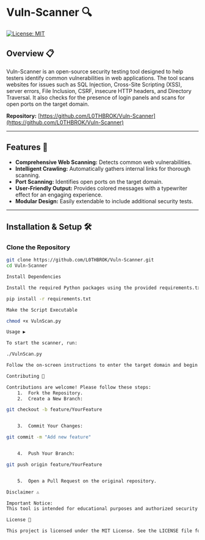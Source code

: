 # Vuln-Scanner 🔍

[![License: MIT](https://img.shields.io/badge/License-MIT-blue.svg)](LICENSE)

## Overview 📋

Vuln-Scanner is an open-source security testing tool designed to help testers identify common vulnerabilities in web applications. The tool scans websites for issues such as SQL Injection, Cross-Site Scripting (XSS), server errors, File Inclusion, CSRF, insecure HTTP headers, and Directory Traversal. It also checks for the presence of login panels and scans for open ports on the target domain.

**Repository:** [https://github.com/L0THBROK/Vuln-Scanner](https://github.com/L0THBROK/Vuln-Scanner)

---

## Features 🚀

- **Comprehensive Web Scanning:** Detects common web vulnerabilities.
- **Intelligent Crawling:** Automatically gathers internal links for thorough scanning.
- **Port Scanning:** Identifies open ports on the target domain.
- **User-Friendly Output:** Provides colored messages with a typewriter effect for an engaging experience.
- **Modular Design:** Easily extendable to include additional security tests.

---

## Installation & Setup 🛠️

### Clone the Repository

```bash
git clone https://github.com/L0THBROK/Vuln-Scanner.git
cd Vuln-Scanner

Install Dependencies

Install the required Python packages using the provided requirements.txt file:

pip install -r requirements.txt

Make the Script Executable

chmod +x VulnScan.py

Usage ▶️

To start the scanner, run:

./VulnScan.py

Follow the on-screen instructions to enter the target domain and begin the scan.

Contributing 🤝

Contributions are welcome! Please follow these steps:
	1.	Fork the Repository.
	2.	Create a New Branch:

git checkout -b feature/YourFeature


	3.	Commit Your Changes:

git commit -m "Add new feature"


	4.	Push Your Branch:

git push origin feature/YourFeature


	5.	Open a Pull Request on the original repository.

Disclaimer ⚠️

Important Notice:
This tool is intended for educational purposes and authorized security testing only. Unauthorized use on systems without explicit permission is illegal and unethical. Please use this tool responsibly.

License 📄

This project is licensed under the MIT License. See the LICENSE file for details.
